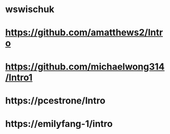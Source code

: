 # wswischuk
# https://github.com/amatthews2/Intro
# https://github.com/michaelwong314/Intro1
# https://pcestrone/Intro
# https://emilyfang-1/intro
